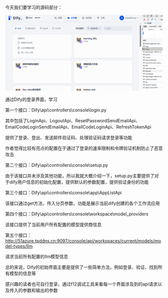 今天我们要学习的源码部分：



![Dify](img\\Dify.png)



通过Dify的登录界面，学习

第一个接口：Dify\api\controllers\console\login.py

其中包括了LoginApi、LogoutApi、ResetPasswordSendEmailApi、EmailCodeLoginSendEmailApi、EmailCodeLoginApi、RefreshTokenApi

提供了登录、登出、发送邮件验证码、处理验证码请求登录等功能

作者觉得比较有亮点的配置在于通过了登录的速率限制和令牌验证机制防止了恶意攻击

第二个接口：Dify\api\controllers\console\setup.py

由于该接口并未涉及其他功能，所以我就大概介绍一下，setup.py主要提供了对于dify用户信息的初始化配置，提供默认的参数配置，提供验证身份的功能

第三个接口：Dify\api\controllers\console\app\AppListApi

该接口通过get方法，传入分页参数，功能是展示当前dify创建的各个工作流应用

第四个接口：Dify\api\controllers\console\workspace\model_providers

该接口提供了当前用户所有配置的模型提供商信息

第五个接口：http://51azure.tpddns.cn:9097/console/api/workspaces/current/models/model-types/llm

请求当前所有配置的llm模型信息

总的来说，Dify的初始界面主要是提供了一些简单方法，例如登录、验证、找到所有模型的信息等

感兴趣的读者也可自行登录，通过f12调试工具来看每一个界面涉及到的api请求以及传入的参数和输出的参数

